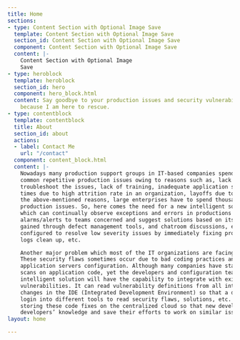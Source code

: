 ```yaml
---
title: Home
sections:
- type: Content Section with Optional Image Save
  template: Content Section with Optional Image Save
  section_id: Content Section with Optional Image Save
  component: Content Section with Optional Image Save
  content: |-
    Content Section with Optional Image
    Save
- type: heroblock
  template: heroblock
  section_id: hero
  component: hero_block.html
  content: Say goodbye to your production issues and security vulnerabilities issues
    because I am here to rescue.
- type: contentblock
  template: contentblock
  title: About
  section_id: about
  actions:
  - label: Contact Me
    url: "/contact"
  component: content_block.html
  content: |-
    Nowadays many production support groups in IT-based companies spend hours every day to resolve
    common repetitive production issues owing to reasons such as, lack of knowledge and skills to
    troubleshoot the issues, lack of training, inadequate application software monitoring tools and at other
    times due to high attrition rate in an organization, layoffs due to a under-performing economy. Due to
    the above-mentioned reasons, large enterprises have to spend thousands of dollars to deal with these
    production issues. So, here comes the need for a new intelligent solution based on artificial intelligence
    which can continually observe exceptions and errors in productions logs and automatically trigger
    alarms/alerts to teams concerned and suggest solutions based on its previous learning on similar issues
    gained through defect management tools, and chatroom discussions, etc. Also, the applications can be
    configured to resolve low severity issues by immediately fixing problems such as space/memory issues,
    logs clean up, etc.

    Another major problem which most of the IT organizations are facing today is security vulnerabilities.
    These security flaws sometimes occur due to bad coding practices and inefficient web servers and
    application servers configuration. Although many companies have started using security tools to run
    scans on application code, yet the developers and configuration teams face a lot of hassles. This
    intelligent solution will have the capability to integrate with existing market solutions for security
    vulnerabilities. It can read vulnerability definitions from all integrated tools and suggest the needed code
    changes in the IDE (Integrated Development Environment) so that a developer need not worry about
    login into different tools to read security flaws, solutions, etc. Moreover, it will keep on learning and
    storing these code fixes on the centralized cloud so that new developers can make the use of experienced
    developers’ knowledge and save their efforts to work on similar issues.
layout: home

---
```

